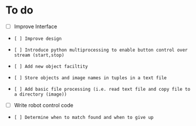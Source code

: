 # To do
- [ ] Improve Interface
-     [ ] Improve design
-     [ ] Introduce python multiprocessing to enable button control over stream (start,stop)
-     [ ] Add new object faciltity
-     [ ] Store objects and image names in tuples in a text file
-     [ ] Add basic file processing (i.e. read text file and copy file to a directory (image))
- [ ] Write robot control code
-     [ ] Determine when to match found and when to give up
